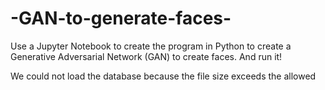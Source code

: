 # -GAN-to-generate-faces-
Use a Jupyter Notebook to create the program in Python to create a Generative Adversarial Network (GAN) to create faces. And run it!

We could not load the database because the file size exceeds the allowed
